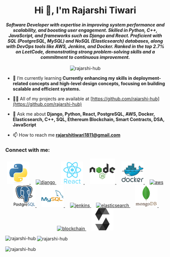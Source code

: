<h1 align="center">Hi 👋, I'm Rajarshi Tiwari</h1>
<i><h4 align="center">Software Developer with expertise in improving system performance and scalability, and boosting user engagement. Skilled in Python, C++, JavaScript, and frameworks such as Django and React. Proficient with SQL (PostgreSQL, MySQL) and NoSQL (Elasticsearch) databases, along with DevOps tools like AWS, Jenkins, and Docker.
Ranked in the top 2.7% on LeetCode, demonstrating strong problem-solving skills and a commitment to continuous improvement.</b></h4></i>

<p align="center"> <img src="https://komarev.com/ghpvc/?username=rajarshi-hub&label=Profile%20views&color=0e75b6&style=flat" alt="rajarshi-hub" /> </p>

- 🌱 I’m currently learning **Currently enhancing my skills in deployment-related concepts and high-level design concepts, focusing on building scalable and efficient systems.**

- 👨‍💻 All of my projects are available at [https://github.com/rajarshi-hub](https://github.com/rajarshi-hub)

- 💬 Ask me about **Django, Python, React, PostgreSQL, AWS, Docker, Elasticsearch, C++, SQL, Ethereum Blockchain, Smart Contracts, DSA, JavaScript**

- 📫 How to reach me **rajarshitiwari1811@gmail.com**

<h3 align="left">Connect with me:</h3>
<p align="center">
  <!-- Python -->
  <a href="https://www.python.org" target="_blank">
    <img src="https://raw.githubusercontent.com/devicons/devicon/master/icons/python/python-original.svg" alt="python" width="70" height="70"/>
  </a>
  &nbsp;&nbsp;&nbsp;
  <!-- Django -->
  <a href="https://www.djangoproject.com/" target="_blank">
    <img src="https://static.djangoproject.com/img/logos/django-logo-negative.svg" alt="django" width="120" height="70"/>
  </a>
  &nbsp;&nbsp;&nbsp;
  <!-- React -->
  <a href="https://reactjs.org/" target="_blank">
    <img src="https://raw.githubusercontent.com/devicons/devicon/master/icons/react/react-original-wordmark.svg" alt="react" width="70" height="70"/>
  </a>
  &nbsp;&nbsp;&nbsp;
  <!-- Node.js -->
  <a href="https://nodejs.org" target="_blank">
    <img src="https://raw.githubusercontent.com/devicons/devicon/master/icons/nodejs/nodejs-original-wordmark.svg" alt="nodejs" width="80" height="80"/>
  </a>
  &nbsp;&nbsp;&nbsp;
  <!-- Docker -->
  <a href="https://www.docker.com/" target="_blank">
    <img src="https://raw.githubusercontent.com/devicons/devicon/master/icons/docker/docker-original-wordmark.svg" alt="docker" width="70" height="70"/>
  </a>
  &nbsp;&nbsp;&nbsp;
  <!-- AWS -->
  <a href="https://aws.amazon.com" target="_blank">
    <img src="https://www.vectorlogo.zone/logos/amazon_aws/amazon_aws-icon.svg" alt="aws" width="70" height="70"/>
  </a>
  &nbsp;&nbsp;&nbsp;
  <!-- PostgreSQL -->
  <a href="https://www.postgresql.org/" target="_blank">
    <img src="https://raw.githubusercontent.com/devicons/devicon/master/icons/postgresql/postgresql-original-wordmark.svg" alt="postgresql" width="70" height="70"/>
  </a>
  &nbsp;&nbsp;&nbsp;
  <!-- MySQL -->
  <a href="https://www.mysql.com/" target="_blank">
    <img src="https://raw.githubusercontent.com/devicons/devicon/master/icons/mysql/mysql-original-wordmark.svg" alt="mysql" width="70" height="70"/>
  </a>
  &nbsp;&nbsp;&nbsp;
  <!-- Jenkins -->
  <a href="https://www.jenkins.io/" target="_blank">
    <img src="https://www.vectorlogo.zone/logos/jenkins/jenkins-icon.svg" alt="jenkins" width="70" height="70"/>
  </a>
  &nbsp;&nbsp;&nbsp;
  <!-- Elasticsearch -->
  <a href="https://www.elastic.co/" target="_blank">
    <img src="https://www.vectorlogo.zone/logos/elastic/elastic-icon.svg" alt="elasticsearch" width="70" height="70"/>
  </a>
  &nbsp;&nbsp;&nbsp;
  <!-- MongoDB -->
  <a href="https://www.mongodb.com/" target="_blank">
    <img src="https://raw.githubusercontent.com/devicons/devicon/master/icons/mongodb/mongodb-original-wordmark.svg" alt="mongodb" width="70" height="70"/>
  </a>
  &nbsp;&nbsp;&nbsp;
  <!-- Blockchain -->
  <a href="https://www.blockchain.com/" target="_blank">
    <img src="https://www.vectorlogo.zone/logos/blockchain/blockchain-icon.svg" alt="blockchain" width="70" height="70"/>
  </a>
  &nbsp;&nbsp;&nbsp;
  <!-- Solidity -->
  <a href="https://soliditylang.org/" target="_blank">
    <img src="https://raw.githubusercontent.com/devicons/devicon/master/icons/solidity/solidity-original.svg" alt="solidity" width="70" height="70"/>
  </a>
</p>
<p><img align="left" src="https://github-readme-stats.vercel.app/api/top-langs?username=rajarshi-hub&show_icons=true&locale=en&layout=compact" alt="rajarshi-hub" /></p>

<p>&nbsp;<img align="center" src="https://github-readme-stats.vercel.app/api?username=rajarshi-hub&show_icons=true&locale=en" alt="rajarshi-hub" /></p>

<p><img align="center" src="https://github-readme-streak-stats.herokuapp.com/?user=rajarshi-hub&" alt="rajarshi-hub" /></p>
